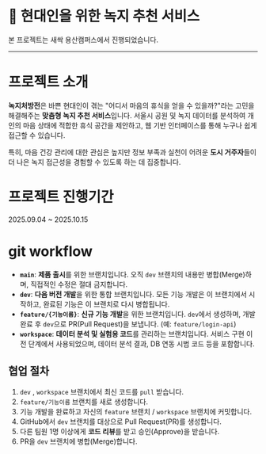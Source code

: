 # 💊 현대인을 위한 녹지 추천 서비스
본 프로젝트는 새싹 용산캠퍼스에서 진행되었습니다.

---
# 프로젝트 소개
**녹지처방전**은 바쁜 현대인이 겪는 "어디서 마음의 휴식을 얻을 수 있을까?"라는 고민을 해결해주는 **맞춤형 녹지 추천 서비스**입니다. 서울시 공원 및 녹지 데이터를 분석하여 개인의 마음 상태에 적합한 휴식 공간을 제안하고, 웹 기반 인터페이스를 통해 누구나 쉽게 접근할 수 있습니다.

특히, 마음 건강 관리에 대한 관심은 높지만 정보 부족과 실천이 어려운 **도시 거주자**들이 더 나은 녹지 접근성을 경험할 수 있도록 하는 데 집중합니다.

# 프로젝트 진행기간
2025.09.04 ~ 2025.10.15

# git workflow
- **`main`**:  **제품 출시**를 위한 브랜치입니다. 오직 `dev` 브랜치의 내용만 병합(Merge)하며, 직접적인 수정은 절대 금지합니다.
- **`dev`**: **다음 버전 개발**을 위한 통합 브랜치입니다. 모든 기능 개발은 이 브랜치에서 시작하고, 완료된 기능은 이 브랜치로 다시 병합됩니다.
- **`feature/{기능이름}`**: **신규 기능 개발**을 위한 브랜치입니다. `dev`에서 생성하며, 개발 완료 후 `dev`으로 PR(Pull Request)을 보냅니다. (예: `feature/login-api`)
- **`workspace`**: **데이터 분석 및 실험용 코드**를 관리하는 브랜치입니다. 서비스 구현 이전 단계에서 사용되었으며, 데이터 분석 결과, DB 연동 시범 코드 등을 포함합니다.
  
## 협업 절차
1. `dev` , `workspace` 브랜치에서 최신 코드를 `pull` 받습니다.
2. `feature/기능이름` 브랜치를 새로 생성합니다. 
3. 기능 개발을 완료하고 자신의 `feature` 브랜치 / `workspace` 브랜치에 커밋합니다.
4. GitHub에서 `dev` 브랜치를 대상으로 Pull Request(PR)를 생성합니다.
5. 다른 팀원 1명 이상에게 **코드 리뷰**를 받고 승인(Approve)을 받습니다.
6. PR을 `dev` 브랜치에 병합(Merge)합니다.



